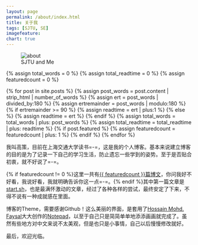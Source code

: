 ```yaml
---
layout: page
permalink: /about/index.html
title: 关于我
tags: [SJTU, SE]
imagefeature: 
chart: true
---
```


<figure>
	<img src="{{ site.url }}/images/about.jpg" alt="about">
	<figcaption>SJTU and Me</figcaption>
</figure>

{% assign total_words = 0 %}
{% assign total_readtime = 0 %}
{% assign featuredcount = 0 %}

{% for post in site.posts %}
    {% assign post_words = post.content | strip_html | number_of_words %}
    {% assign ert = post_words | divided_by:180 %}
    {% assign ertremainder = post_words | modulo:180 %}
        {% if ertremainder >= 90 %}
            {% assign readtime = ert | plus:1 %}
        {% else %}
            {% assign readtime = ert %}
        {% endif %}
    {% assign total_words = total_words | plus: post_words %}
    {% assign total_readtime = total_readtime | plus: readtime %}
    {% if post.featured %}
    {% assign featuredcount = featuredcount | plus: 1 %}
    {% endif %}
{% endfor %}

我叫高策，目前在上海交通大学读书=-=，这是我的个人博客。基本来说建立博客的目的是为了记录一下自己的学习生活，防止遗忘一些学到的姿势。至于是否贴合初衷，就不好说了=-=。

{% if featuredcount != 0 %}这里一共有<a href="{{ site.url }}/featured">{{ featuredcount }}篇博文</a>，你问我好不好看，我说好看，我就明确告诉你这一点=-=。{% endif %}其中第一篇文章是[start.sh](http://gaocegege.github.io/Blog/%E9%9A%8F%E7%AC%94/Hello-World/)，也是最满怀激动的文章，经过了各种各样的尝试，最终安定了下来，不得不说有一种成就感在里面。

博客的Theme，需要感谢Github！这么美丽的界面，是套用了[Hossain Mohd. Faysal](https://github.com/hmfaysal)大大创作的[Notepad](https://github.com/hmfaysal/Notepad)，以至于自己只是简简单单地添添画画就完成了。虽然有些地方对中文来说不太美观，但是也只是小事情，自己以后慢慢修改就好。

最后，欢迎光临。